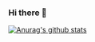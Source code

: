 ### Hi there 👋

[![Anurag's github stats](https://github-readme-stats.vercel.app/api?username=gusandrioli&count_private=true)](https://github.com/anuraghazra/github-readme-stats)
